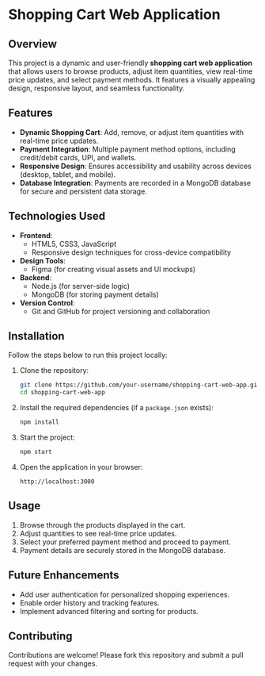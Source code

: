 
# Shopping Cart Web Application

## Overview
This project is a dynamic and user-friendly **shopping cart web application** that allows users to browse products, adjust item quantities, view real-time price updates, and select payment methods. It features a visually appealing design, responsive layout, and seamless functionality.

## Features
- **Dynamic Shopping Cart**: Add, remove, or adjust item quantities with real-time price updates.
- **Payment Integration**: Multiple payment method options, including credit/debit cards, UPI, and wallets.
- **Responsive Design**: Ensures accessibility and usability across devices (desktop, tablet, and mobile).
- **Database Integration**: Payments are recorded in a MongoDB database for secure and persistent data storage.

## Technologies Used
- **Frontend**:
  - HTML5, CSS3, JavaScript
  - Responsive design techniques for cross-device compatibility
- **Design Tools**:
  - Figma (for creating visual assets and UI mockups)
- **Backend**:
  - Node.js (for server-side logic)
  - MongoDB (for storing payment details)
- **Version Control**:
  - Git and GitHub for project versioning and collaboration

## Installation
Follow the steps below to run this project locally:

1. Clone the repository:
   ```bash
   git clone https://github.com/your-username/shopping-cart-web-app.git
   cd shopping-cart-web-app
   ```
2. Install the required dependencies (if a `package.json` exists):
   ```bash
   npm install
   ```
3. Start the project:
   ```bash
   npm start
   ```
4. Open the application in your browser:
   ```text
   http://localhost:3000
   ```

## Usage
1. Browse through the products displayed in the cart.
2. Adjust quantities to see real-time price updates.
3. Select your preferred payment method and proceed to payment.
4. Payment details are securely stored in the MongoDB database.

## Future Enhancements
- Add user authentication for personalized shopping experiences.
- Enable order history and tracking features.
- Implement advanced filtering and sorting for products.

## Contributing
Contributions are welcome! Please fork this repository and submit a pull request with your changes.


